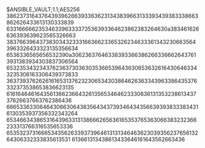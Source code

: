 $ANSIBLE_VAULT;1.1;AES256
38623731643764393962663933636231343839663133393439383338663862626433613130333839
6331666662353463396333373536393364623862383264630a383461626636393639623565326663
38376639643738303432333166366233653262346333613432306635643963326433323135356634
6536336565656532390a306236376463383933663862663366626437613931383934303837306564
65323534323437623637303630353665396436306536326164306463343235306163306439373833
36373937626261616531376232306534303864626363343963386435376332373538653836623135
61616464616435613662366432613565346462333063613135323861343737626637663762386436
66653363306464306630643835643437393464343566393938333834316130353937356332343264
65346634386531643963313138666265636165353765363066383232366233313766316535653336
65353237316665343562633937396461313134646362303935623765613264306332333835613531
613661313438613433646161643562663436
